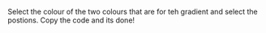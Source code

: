 Select the colour of the two colours that are for teh gradient and select the postions. Copy the code and its done! 
